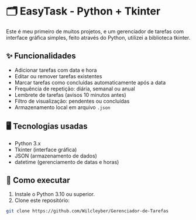 # 🗂️ EasyTask - Python + Tkinter

Este é meu primeiro de muitos projetos, e um gerenciador de tarefas com interface gráfica simples, feito através do Python, utilizei a biblioteca tkinter.

## ✨ Funcionalidades

- Adicionar tarefas com data e hora
- Editar ou remover tarefas existentes
- Marcar tarefas como concluídas automaticamente após a data
- Frequência de repetição: diária, semanal ou anual
- Lembrete de tarefas (avisos 10 minutos antes)
- Filtro de visualização: pendentes ou concluídas
- Armazenamento local em arquivo `.json`

## 🖥️ Tecnologias usadas

- Python 3.x
- Tkinter (interface gráfica)
- JSON (armazenamento de dados)
- datetime (gerenciamento de datas e horas)

## 🚀 Como executar

1. Instale o Python 3.10 ou superior.
2. Clone este repositório:
```bash
git clone https://github.com/Wilcleyber/Gerenciador-de-Tarefas

